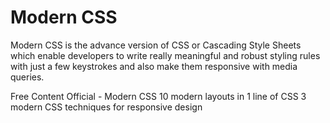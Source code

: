 # Modern CSS

Modern CSS is the advance version of CSS or Cascading Style Sheets which enable developers to write really meaningful and robust styling rules with just a few keystrokes and also make them responsive with media queries.

<ResourceGroupTitle>Free Content</ResourceGroupTitle>
<BadgeLink badgeText='Official Website' colorScheme="blue" href='https://moderncss.dev/'>Official - Modern CSS</BadgeLink>
<BadgeLink badgeText='Watch' href='https://www.youtube.com/watch?v=qm0IfG1GyZU&ab_channel=GoogleChromeDevelopers'>10 modern layouts in 1 line of CSS</BadgeLink>
<BadgeLink badgeText='Watch' href='https://www.youtube.com/watch?v=VsNAuGkCpQU&ab_channel=KevinPowell'> 3 modern CSS techniques for responsive design</BadgeLink>